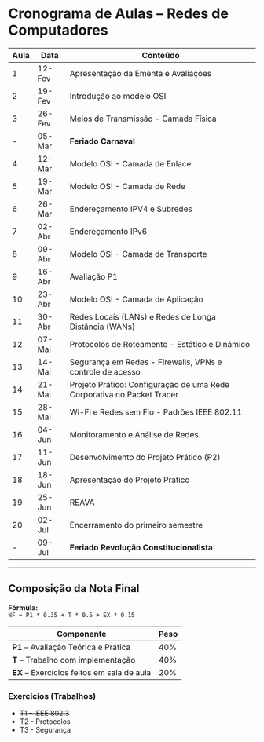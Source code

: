 # Cronograma de Aulas – Redes de Computadores

| Aula | Data      | Conteúdo                                                                 |
|------|-----------|--------------------------------------------------------------------------|
| 1    | 12-Fev    | Apresentação da Ementa e Avaliações                                      |
| 2    | 19-Fev    | Introdução ao modelo OSI                                                 |
| 3    | 26-Fev    | Meios de Transmissão - Camada Física                                     |
| -    | 05-Mar    | **Feriado Carnaval**                                                     |
| 4    | 12-Mar    | Modelo OSI - Camada de Enlace                                            |
| 5    | 19-Mar    | Modelo OSI - Camada de Rede                                              |
| 6    | 26-Mar    | Endereçamento IPV4 e Subredes                                            |
| 7    | 02-Abr    | Endereçamento IPv6                                                       |
| 8    | 09-Abr    | Modelo OSI - Camada de Transporte                                        |
| 9    | 16-Abr    | Avaliação P1                                                             |
| 10   | 23-Abr    | Modelo OSI - Camada de Aplicação                                         |
| 11   | 30-Abr    | Redes Locais (LANs) e Redes de Longa Distância (WANs)                    |
| 12   | 07-Mai    | Protocolos de Roteamento - Estático e Dinâmico                           |
| 13   | 14-Mai    | Segurança em Redes - Firewalls, VPNs e controle de acesso                |
| 14   | 21-Mai    | Projeto Prático: Configuração de uma Rede Corporativa no Packet Tracer   |
| 15   | 28-Mai    | Wi-Fi e Redes sem Fio - Padrões IEEE 802.11                              |
| 16   | 04-Jun    | Monitoramento e Análise de Redes                                         |
| 17   | 11-Jun    | Desenvolvimento do Projeto Prático (P2)                                  |
| 18   | 18-Jun    | Apresentação do Projeto Prático                                          |
| 19   | 25-Jun    | REAVA                                                                    |
| 20   | 02-Jul    | Encerramento do primeiro semestre                                        |
| -    | 09-Jul    | **Feriado Revolução Constitucionalista**                                 |

---

## Composição da Nota Final

**Fórmula:**  
`NF = P1 * 0.35 + T * 0.5 + EX * 0.15`

| Componente                  | Peso  |
|----------------------------|-------|
| **P1** – Avaliação Teórica e Prática       | 40%   |
| **T** – Trabalho com implementação          | 40%   |
| **EX** – Exercícios feitos em sala de aula | 20%   |

### Exercícios (Trabalhos)

- ~~T1 - IEEE 802.3~~
- ~~T2 - Protocolos~~
- T3 - Segurança
